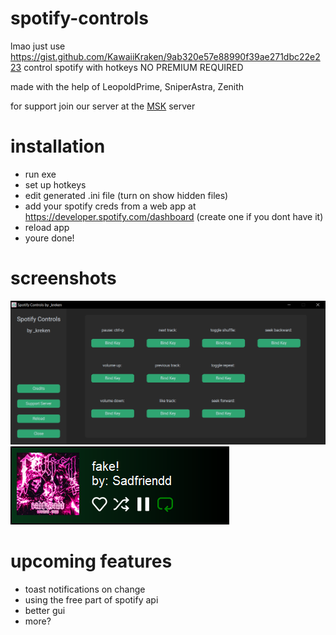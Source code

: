 # spotify-controls
lmao just use https://gist.github.com/KawaiiKraken/9ab320e57e88990f39ae271dbc22e223
control spotify with hotkeys NO PREMIUM REQUIRED

made with the help of LeopoldPrime, SniperAstra, Zenith

for support join our server at the [MSK](https://thrallway.com) server

# installation
- run exe
- set up hotkeys 
- edit generated .ini file (turn on show hidden files)
- add your spotify creds from a web app at https://developer.spotify.com/dashboard (create one if you dont have it)
- reload app 
- youre done!

# screenshots
![image failed to load...](https://github.com/KawaiiKraken/spotify-controls/blob/master/settings_screenshot_3.png)
![image failed to load...](https://github.com/KawaiiKraken/spotify-controls/blob/master/toast_notif_1.png)

# upcoming features
- toast notifications on change
- using the free part of spotify api
- better gui
- more?
